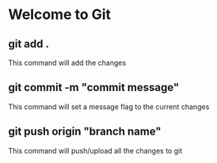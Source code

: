 # Welcome to Git

## git add .
This command will add the changes 

## git commit -m "commit message"
This command will set a message flag to the current changes

## git push origin "branch name"
This command will push/upload all the changes to git